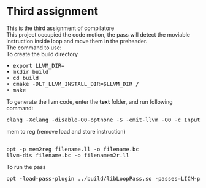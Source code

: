 # Third assignment
This is the third assignment of compilatore  
This project occupied the code motion, the pass will detect the moviable instruction inside loop and move them in the preheader.  
The command to use:  
To create the build directory  
<pre>
• export LLVM_DIR=<installation/dir/of/llvm/19>
• mkdir build
• cd build
• cmake -DLT_LLVM_INSTALL_DIR=$LLVM_DIR <source/dir/test/pass>/
• make
</pre>  
To generate the llvm code, enter the <b>text</b> folder, and run following command:  
<pre>
clang -Xclang -disable-O0-optnone -S -emit-llvm -O0 -c Inputfilename.c -o Output.ll
</pre>  
mem to reg (remove load and store instruction)  
<pre>  
opt -p mem2reg filename.ll -o filename.bc  
llvm-dis filename.bc -o filenamem2r.ll  
</pre>  
To run the pass  
<pre>
opt -load-pass-plugin ../build/libLoopPass.so -passes=LICM-pass filenamem2r.ll -S -o filenameopt.ll  
</pre>  